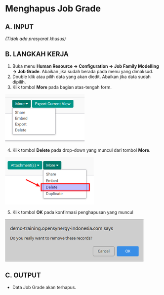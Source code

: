 # Menghapus Job Grade

## A. INPUT

*(Tidak ada prasyarat khusus)*

## B. LANGKAH KERJA

1. Buka menu **Human Resource -> Configuration -> Job Family Modelling -> Job Grade**. Abaikan jika sudah berada pada menu yang dimaksud.
2. Double klik atau pilih data yang akan diedit. Abaikan jika data sudah dipilih.
3. Klik tombol **More** pada bagian atas-tengah form.

![](../../img/job-grade-category/tombol-more.png)

4. Klik tombol **Delete** pada drop-down yang muncul dari tombol **More**.

![](../../img/job-grade-category/tombol-delete.png)

5. Klik tombol **OK** pada konfirmasi penghapusan yang muncul

![](../../img/job-grade-category/tombol-hapus-ok.png)

## C. OUTPUT

* Data Job Grade akan terhapus.
